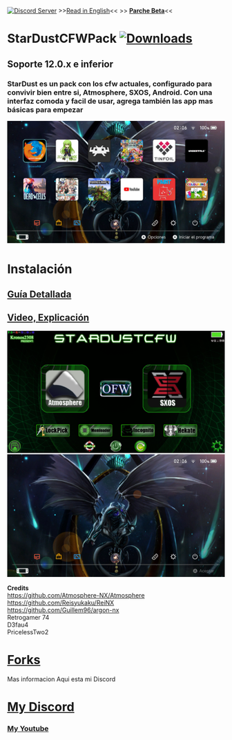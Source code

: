 <a href="https://discord.io/myrincon"><img src="https://discordapp.com/api/guilds/516631805621960704/embed.png" alt="Discord Server" /></a> >>[Read in English](ReadMeEN.md)<< >> **[Parche Beta](https://github.com/StarDustCFW/StarDustCFWPack/archive/refs/heads/master.zip)**<<
# StarDustCFWPack <a href="https://github.com/StarDustCFW/StarDustCFWPack/releases/latest"><img src="https://img.shields.io/github/downloads/StarDustCFW/StarDustCFWPack/total?style=for-the-badge" alt="Downloads" /></a><br>
## Soporte 12.0.x e inferior
### StarDust es un pack con los cfw actuales, configurado para convivir bien entre si, Atmosphere, SXOS, Android. Con una interfaz comoda y facil de usar, agrega también las app mas básicas para empezar<br>
<a href="https://discord.io/myrincon"><img src="borrame/prev2.jpg" alt="screenshot" /></a>

Instalación
=============
## [Guía Detallada](Guia.md) <br>
## [Video, Explicación](https://youtu.be/YcJRgSNIrpo) <br>

<a href="https://discord.io/myrincon"><img src="borrame/screenshot.png" alt="screenshot" /></a>
<a href="https://discord.io/myrincon"><img src="borrame/prev1.jpg" alt="screenshot" /></a>

**Credits**<br>
https://github.com/Atmosphere-NX/Atmosphere<br>
https://github.com/Reisyukaku/ReiNX<br>
https://github.com/Guillem96/argon-nx<br>
Retrogamer 74<br>
D3fau4<br>
PricelessTwo2<br>

# [Forks](https://github.com/StarDustCFW) <br>

Mas informacion Aqui esta mi Discord<br>
# [My Discord](https://discord.io/myrincon)<br>
### [My Youtube](https://www.youtube.com/channel/UC0bSZcylREueGQmCM5mksNg?sub_confirmation=1)


